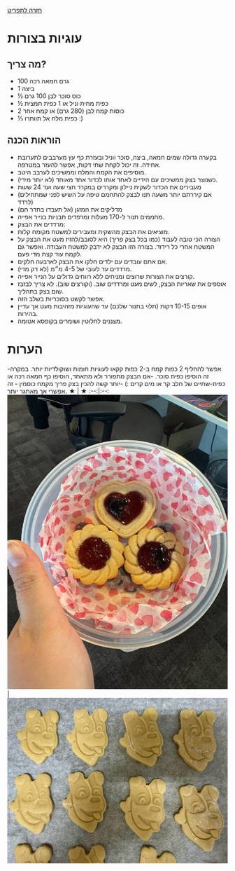 [חזרה לתפריט](../index.MD)

# עוגיות בצורות
## מה צריך?
* 100 גרם חמאה רכה
* 1 ביצה
* ½ כוס סוכר לבן 100 גרם
* ½ כפית מחית וניל או 1 כפית תמצית
* 2 כוסות קמח לבן (280 גרם) או קמח אחר
* ⅓ כפית מלח אל תוותרו :)
## הוראות הכנה
* בקערה גדולה שמים חמאה, ביצה, סוכר ווניל ובעזרת כף עץ מערבבים לתערובת אחידה. זה יכול לקחת שתי דקות, אפשר להעזר במטרפה.
* מוסיפים את הקמח והמלח וממשיכים לערבב היטב.
* כשנוצר בצק ממשיכים עם הידיים לאחד אותו לכדור אחד מאוחד (לא יותר מידי).
* מעבירים את הכדור לשקית ניילון ומקררים במקרר חצי שעה ועד 24 שעות
* (אם קיררתם יותר משעה תנו לבצק להתחמם טיפה על השיש לפני שמתחילים לרדד)
* מדליקים את המזגן (אל תעבדו בחדר חם)
* מחממים תנור ל-170 מעלות ומרפדים תבניות בנייר אפייה.
* מרדדים את הבצק:
* מוציאים את הבצק מהשקית ומעבירים למשטח מקומח קלות.
* הצורה הכי טובה לעבוד (כמו בכל בצק פריך) היא לסובב/להזיז מעט את הבצק על המשטח אחרי כל רידוד. בצורה הזו הבצק לא ידבק למשטח העבודה. ואפשר גם לקמח עוד קצת מדי פעם.
* אם אתם עובדים עם ילדים חלקו את הבצק לארבעה חלקים.
* מרדדים עד לעובי של 4-5 מ״מ (לא דק מדי).
* קורצים את הצורות שרוצים ומניחים ללא רווחים גדולים על הנייר אפייה.
* אוספים את שאריות הבצק, לשים מעט ומרדדים שוב. (וקורצים שוב). לא צריך לבזבז שום בצק בתהליך.
* אפשר לקשט בסוכריות בשלב הזה.
* אופים 10-15 דקות (תלוי בתנור שלכם) עד שהעוגיות מזהיבות מעט אך עדיין בהירות.
* מצננים לחלוטין ושומרים בקופסא אטומה.
# הערות
-אפשר להחליף 2 כפות קמח ב-2 כפות קקאו לעוגיות חומות ושוקולדיות יותר. במקרה זה הוסיפו כפית סוכר.
-אם הבצק מתפורר ולא מתאחד, הוסיפו כף חמאה רכה או כפית-שתיים של חלב קר או מים קרים :)
-יותר קשה להכין בצק פריך מקמח כוסמין - זה אפשרי אך מאתגר יותר.
 ★ | ★ 
:--:|:--:
![cookie](../images/cookiecutter.jpeg) | ![cookie](../images/cookiecutter2.jpg)
